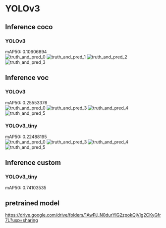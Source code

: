 # YOLOv3 
## Inference coco 
### YOLOv3 
mAP50: 0.10606894  
![truth_and_pred_0](https://user-images.githubusercontent.com/42567320/234242047-9445f6b7-3d15-4366-83eb-d27478093c67.jpg) 
![truth_and_pred_1](https://user-images.githubusercontent.com/42567320/234242061-15b216ea-a71a-4e6e-afa9-64af04297c48.jpg) 
![truth_and_pred_2](https://user-images.githubusercontent.com/42567320/234242074-29808aff-40af-4340-9578-87e968f93964.jpg) 
![truth_and_pred_3](https://user-images.githubusercontent.com/42567320/234242081-ae0f59e9-e602-4c44-b36b-2110e9091082.jpg) 

## Inference voc  
### YOLOv3  
mAP50: 0.25553376  
![truth_and_pred_0](https://user-images.githubusercontent.com/42567320/234242697-2c947fc4-c166-4a2b-bb71-8425e0f8558b.jpg) 
![truth_and_pred_3](https://user-images.githubusercontent.com/42567320/234242706-55a0ab23-6c52-4b30-997b-fb184ef8cf13.jpg) 
![truth_and_pred_4](https://user-images.githubusercontent.com/42567320/234242717-fed1e652-b946-4efe-b43d-ca5b998720af.jpg) 
![truth_and_pred_5](https://user-images.githubusercontent.com/42567320/234242726-a870bd3f-bce1-409f-a104-01384b0ebec0.jpg) 
### YOLOv3_tiny  
mAP50: 0.22488195   
![truth_and_pred_0](https://user-images.githubusercontent.com/42567320/234242889-6c62adb7-5b13-4267-8fe2-953584678a6d.jpg) 
![truth_and_pred_3](https://user-images.githubusercontent.com/42567320/234242898-a12f13ce-adb6-444c-8879-7c64c2a49718.jpg) 
![truth_and_pred_4](https://user-images.githubusercontent.com/42567320/234242908-874592c1-60f3-4de9-90c3-82e2ed0dc23e.jpg) 
![truth_and_pred_5](https://user-images.githubusercontent.com/42567320/234242922-f1ff0935-a06d-4450-a8b2-a93a80298465.jpg) 

## Inference custom 
 
### YOLOv3_tiny 
mAP50: 0.74103535 


## pretrained model 
https://drive.google.com/drive/folders/1AwPJ_N0durYlG2zpokQjVlg2CKyGfr7L?usp=sharing
